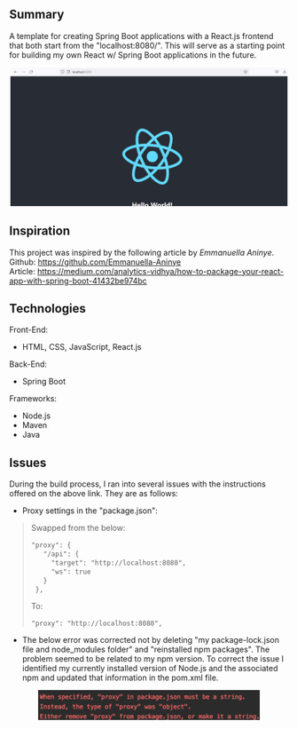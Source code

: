 ## Summary

A template for creating Spring Boot applications with a React.js frontend that both start from the "localhost:8080/". This will serve as a starting point for building my own React w/ Spring Boot applications in the future.

<p align="center"><img width="500" src="./src/main/resources/static/img/React-Spring-Template-Image.png"></p>

## Inspiration

This project was inspired by the following article by <em>Emmanuella Aninye</em>.<br>
Github: https://github.com/Emmanuella-Aninye <br>
Article: https://medium.com/analytics-vidhya/how-to-package-your-react-app-with-spring-boot-41432be974bc

## Technologies

Front-End:
- HTML, CSS, JavaScript, React.js

Back-End:
- Spring Boot

Frameworks:
- Node.js 
- Maven
- Java

## Issues

During the build process, I ran into several issues with the instructions offered on the above link. They are as follows:
- Proxy settings in the "package.json":
>Swapped from the below:
>```
>"proxy": {
>    "/api": {
>      "target": "http://localhost:8080",
>      "ws": true
>    }
>  },
>```
> To:
> ```
>"proxy": "http://localhost:8080",
>```

- The below error was corrected not by deleting "my package-lock.json file and node_modules folder" and "reinstalled npm packages". The problem seemed to be related to my npm version. To correct the issue I  identified my currently installed version of Node.js and the associated npm and updated that information in the pom.xml file. 
<p align="center"><img width="400" src="./src/main/resources/static/img/error.png"></p>